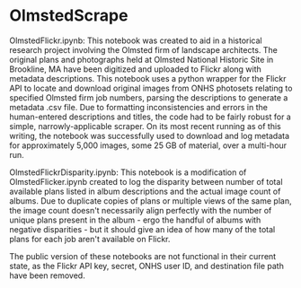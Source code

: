 # OlmstedScrape

OlmstedFlickr.ipynb: This notebook was created to aid in a historical research project involving the Olmsted firm of landscape architects. The original plans and photographs held at Olmsted National Historic Site in Brookline, MA have been digitized and uploaded to Flickr along with metadata descriptions. This notebook uses a python wrapper for the Flickr API to locate and download original images from ONHS photosets relating to specified Olmsted firm job numbers, parsing the descriptions to generate a metadata .csv file. Due to formatting inconsistencies and errors in the human-entered descriptions and titles, the code had to be fairly robust for a simple, narrowly-applicable scraper. On its most recent running as of this writing, the notebook was successfully used to download and log metadata for approximately 5,000 images, some 25 GB of material, over a multi-hour run. 

OlmstedFlickrDisparity.ipynb: This notebook is a modification of OlmstedFlicker.ipynb created to log the disparity between number of total available plans listed in album descriptions and the actual image count of albums. Due to duplicate copies of plans or multiple views of the same plan, the image count doesn't necessarily align perfectly with the number of unique plans present in the album - ergo the handful of albums with negative disparities - but it should give an idea of how many of the total plans for each job aren't available on Flickr. 

The public version of these notebooks are not functional in their current state, as the Flickr API key, secret, ONHS user ID, and destination file path have been removed. 
